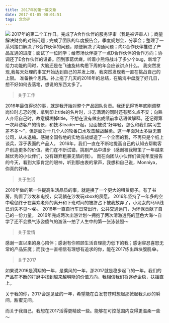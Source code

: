```yaml
---
title: 2017年的第一篇文章
date: 2017-01-05 00:01:51
tags: 念念碎
---
```

![](https://cdn.monniya.com/blogpic/2017/firstof2017-00.jpg)
2017年的第二个工作日。完成了A合作伙伴的服务评审（我是被评审人）；商量解决财务的对账问题；完成了团队的年度报告会，季度规划会，分享会；整理了一系列接口解决了B合作伙伴的问题，顺便解决了沟通问题；向C合作伙伴推进了产品互通的进度；面试了一位同学；给市场伙伴提了一点D合作伙伴的合作方向；协调还了E合作伙伴的设备。回到家葛优瘫，听着小熊将战斗了多少个bug，新增了给力功能的同时，大脑还是在飞速旋转构思下周的年会应该讲点什么。
我突然发现,我每天处理的事宜开始达到自己的并发上限，我突然发现我一直在挑战自己的上限。
准备换个思路。补上拖了几天的2016年的总结，在脑海中盘旋了好几日，想不好如何去落笔，想说的东西太多了。

>关于工作

2016年最值得说的事，就是我开始对整个产品团队负责。我还记得15年底刚调整岗位时忐忑的我，拿到印上title的名片时，斗志满满的同时还有那么点不安；向熟人介绍自己时，故意模糊掉title，不想在没有做出成绩前拿话语做解释。还记得第一次拜访客户的情景，和技术leader一起，见面被说“好年轻，怎么和我们实习生差不多～”，但是面对十几个人的轮番口水攻击越战越勇。这一年面对太多巨无霸公司，从未退缩。感谢全国各地的实地奋战塑造了一个全面的我，不再只是个纸上谈兵，浮于表面的产品人。
2016年，我们一直在不断地提高自己的认知去帮助客户创造更多的价值。我们在不断试错，挑剔产品中进步（感谢被我鞭策了一年越来越优秀的小伙伴们，没有嫌弃粗暴无情的我）。
而在向团队小伙伴们做完年度报告的今天，看到大家肯定的眼神，听到那由衷的掌声，我想和自己说，Monniya，你真的好棒。

>关于生活

2016年做的第一件提高生活品质的事，就是换了一个更大的租赁房子。有了书房，购置了沙发和电视，实现躺在沙发玩xbox的夙愿。
2016年坚持了一年多的空中瑜伽终于在喜欢老师的离开和下班时间的被挤占下被我放弃了，小龙女的马甲线已消失不见～😭。
2016年一直自行车日常出行，公共交通远门，为环保贡献了自己的一份力量。
2016年完成两次出游计划～拥抱了两次清澈透亮的蓝色大海～自学了还不会换气泳姿傻气的游泳～拍了人生中的第一张泳装照～

>关于爱情

感谢一直以来的身心陪伴；感谢有你照顾生活自理能力低下的我；感谢容忍喜怒无常的产品狂魔；而我也一直相信有理想有追求的你，能在2017练出四块腹肌😂。

>关于2017

如果说2016是滑翔的一年，是乘风的一年，那2017就是稳步起飞的一年。我们的产品在不断的打磨中找到越来越明晰的价值方向，我相信我们将逐步企稳，扶摇直上。

关于我的你，2017会是见证的一年，希望能在白发苍苍时想起那掀起我头纱的瞬间，甜蜜无间。

而关于我自己，我想在2017活得更精致一些。能够在可控范围内变得更温柔一些～


